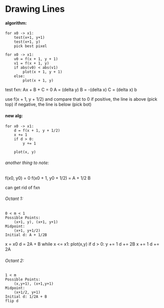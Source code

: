 # Drawing Lines

#### algorithm:
	for x0 -> x1:
		test(x+1, y+1)
		test(x+1, y)
		pick best pixel

	for x0 -> x1:
		v0 = f(x + 1, y + 1)
		v1 = f(x + 1, y)
		if abs(v0) < abs(v1)
			plot(x + 1, y + 1)
		else:
			plot(x + 1, y)

test fxn:
	Ax + B + C = 0
	A = (delta y)
	B = -(delta x)
	C = (delta x) b

use f(x + 1, y + 1/2) and compare that to 0
if positive, the line is above (pick top)
if negative, the line is below (pick bot)

#### new alg:
	for x0 -> x1:
		d = f(x + 1, y + 1/2)
		x += 1
		if d > 0:
			y += 1

		plot(x, y)

###### another thing to note:
f(x0, y0) = 0
f(x0 + 1, y0 + 1/2) = A + 1/2 B

can get rid of fxn

###### Octant 1:
	0 < m < 1
	Possible Points:
		(x+1, y), (x+1, y+1)
	Midpoint:
		(x+1, y+1/2)
	Initial d: A + 1/2B

x = x0
d = 2A + B
while x <= x1:
	plot(x,y)
	if d > 0:
		y += 1
		d += 2B
	x += 1
	d += 2A

###### Octant 2:
	1 < m
	Possible Points: 
		(x,y+1), (x+1,y+1)
	Midpoint:
		(x+1/2, y+1)
	Initial d: 1/2A + B
	flip d
